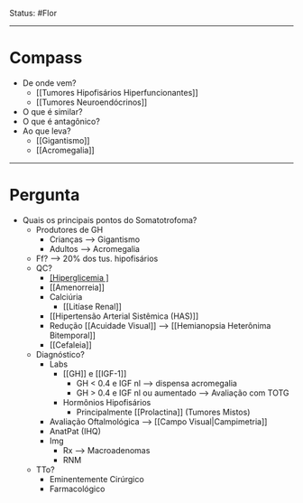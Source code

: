 Status: #Flor 

---
# Compass
- De onde vem?
	- [[Tumores Hipofisários Hiperfuncionantes]]
	- [[Tumores Neuroendócrinos]]
- O que é similar?
- O que é antagônico?
- Ao que leva?
	- [[Gigantismo]]
	- [[Acromegalia]]
----
# Pergunta
- Quais os principais pontos do Somatotrofoma?
	- Produtores de GH
		- Crianças --> Gigantismo
		- Adultos --> Acromegalia
	- Ff? --> 20% dos tus. hipofisários
	- QC?
		- [[Hiperglicemia ]]([[IGF-1]])
		- [[Amenorreia]]
		- Calciúria
			- [[Litíase Renal]]
		- [[Hipertensão Arterial Sistêmica (HAS)]]
		- Redução [[Acuidade Visual]] --> [[Hemianopsia Heterônima Bitemporal]]
		- [[Cefaleia]]
	- Diagnóstico?
		- Labs
			- [[GH]] e [[IGF-1]]
				- GH < 0.4 e IGF nl --> dispensa acromegalia
				- GH > 0.4 e IGF nl ou aumentado --> Avaliação com TOTG
			- Hormônios Hipofisários
				- Principalmente [[Prolactina]] (Tumores Mistos)
		- Avaliação Oftalmológica --> [[Campo Visual|Campimetria]]
		- AnatPat (IHQ)
		- Img
			- Rx --> Macroadenomas
			- RNM
	- TTo?
		- Eminentemente Cirúrgico
		- Farmacológico